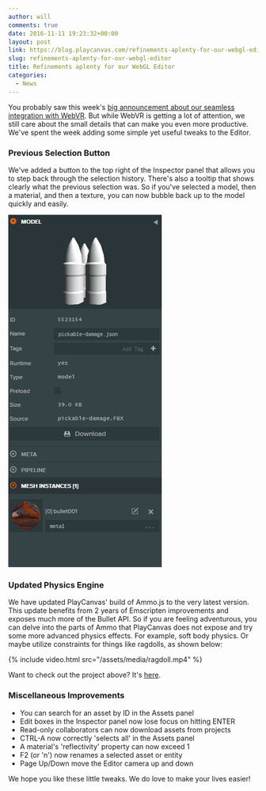 ```yaml
---
author: will
comments: true
date: 2016-11-11 19:23:32+00:00
layout: post
link: https://blog.playcanvas.com/refinements-aplenty-for-our-webgl-editor/
slug: refinements-aplenty-for-our-webgl-editor
title: Refinements aplenty for our WebGL Editor
categories:
  - News
---
```


You probably saw this week's [big announcement about our seamless integration with WebVR](https://blog.playcanvas.com/webvr-support-in-playcanvas/). But while WebVR is getting a lot of attention, we still care about the small details that can make you even more productive. We've spent the week adding some simple yet useful tweaks to the Editor.

### Previous Selection Button

We've added a button to the top right of the Inspector panel that allows you to step back through the selection history. There's also a tooltip that shows clearly what the previous selection was. So if you've selected a model, then a material, and then a texture, you can now bubble back up to the model quickly and easily.

[![selection-back](/assets/media/selection-back.gif)](/assets/media/selection-back.gif)

### Updated Physics Engine

We have updated PlayCanvas' build of Ammo.js to the very latest version. This update benefits from 2 years of Emscripten improvements and exposes much more of the Bullet API. So if you are feeling adventurous, you can delve into the parts of Ammo that PlayCanvas does not expose and try some more advanced physics effects. For example, soft body physics. Or maybe utilize constraints for things like ragdolls, as shown below:

{% include video.html src="/assets/media/ragdoll.mp4" %}

Want to check out the project above? It's [here](https://playcanvas.com/project/431888/overview/ragdoll).

### Miscellaneous Improvements

- You can search for an asset by ID in the Assets panel
- Edit boxes in the Inspector panel now lose focus on hitting ENTER
- Read-only collaborators can now download assets from projects
- CTRL-A now correctly 'selects all' in the Assets panel
- A material's 'reflectivity' property can now exceed 1
- F2 (or 'n') now renames a selected asset or entity
- Page Up/Down move the Editor camera up and down

We hope you like these little tweaks. We do love to make your lives easier!
